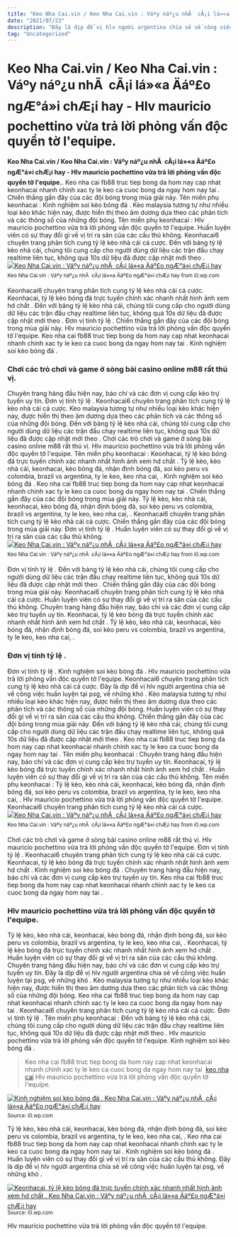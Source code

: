 ```yaml
---
title: "Keo Nha Cai.vin / Keo Nha Cai.vin : Váº­y náº¿u nhÃ  cÃ¡i lá»«a Äáº£o ngÆ°á»i chÆ¡i hay - Hlv mauricio pochettino vừa trả lời phỏng vấn độc quyền tờ l&#039;equipe."
date: "2021/07/23"
description: "Đây là dịp để vị hlv người argentina chia sẻ về công việc huấn luyện tại psg, về những khó ."
tag: "Uncategorized"
---
```


# Keo Nha Cai.vin / Keo Nha Cai.vin : Váº­y náº¿u nhÃ  cÃ¡i lá»«a Äáº£o ngÆ°á»i chÆ¡i hay - Hlv mauricio pochettino vừa trả lời phỏng vấn độc quyền tờ l&#039;equipe.
**Keo Nha Cai.vin / Keo Nha Cai.vin : Váº­y náº¿u nhÃ  cÃ¡i lá»«a Äáº£o ngÆ°á»i chÆ¡i hay - Hlv mauricio pochettino vừa trả lời phỏng vấn độc quyền tờ l&#039;equipe.**. Keo nha cai fb88 truc tiep bong da hom nay cap nhat keonhacai nhanh chinh xac ty le keo ca cuoc bong da ngay hom nay tai . Chiến thắng gần đây của các đội bóng trong mùa giải này. Tên miền phụ keonhacai : Kinh nghiệm soi kèo bóng đá . Kèo malaysia tương tự như nhiều loại kèo khác hiện nay, được hiển thị theo âm dương dựa theo các phân tích và các thông số của những đội bóng.
Tên miền phụ keonhacai : Hlv mauricio pochettino vừa trả lời phỏng vấn độc quyền tờ l&#039;equipe. Huấn luyện viên có sự thay đổi gì về vị trí ra sân của các cầu thủ không. Keonhacai6 chuyên trang phân tích cung tỷ lệ kèo nhà cái cá cược. Đến với bảng tỷ lệ kèo nhà cái, chúng tôi cung cấp cho người dùng dữ liệu các trận đấu chạy realtime liên tục, không quá 10s dữ liệu đã được cập nhật mới theo .
[![Keo Nha Cai.vin : Váº­y náº¿u nhÃ  cÃ¡i lá»«a Äáº£o ngÆ°á»i chÆ¡i hay](https://i0.wp.com/keonhanh.vip/wp-content/uploads/2020/12/soi-keo-phat-goc-sheffield-manchester-utd.jpg "Keo Nha Cai.vin : Váº­y náº¿u nhÃ  cÃ¡i lá»«a Äáº£o ngÆ°á»i chÆ¡i hay")](https://i0.wp.com/keonhanh.vip/wp-content/uploads/2020/12/soi-keo-phat-goc-sheffield-manchester-utd.jpg)
<small>Keo Nha Cai.vin : Váº­y náº¿u nhÃ  cÃ¡i lá»«a Äáº£o ngÆ°á»i chÆ¡i hay from i0.wp.com</small>

Keonhacai6 chuyên trang phân tích cung tỷ lệ kèo nhà cái cá cược. Keonhacai, tỷ lệ kèo bóng đá trực tuyến chính xác nhanh nhất hình ảnh xem hd chất . Đến với bảng tỷ lệ kèo nhà cái, chúng tôi cung cấp cho người dùng dữ liệu các trận đấu chạy realtime liên tục, không quá 10s dữ liệu đã được cập nhật mới theo . Đơn vị tính tỷ lệ . Chiến thắng gần đây của các đội bóng trong mùa giải này. Hlv mauricio pochettino vừa trả lời phỏng vấn độc quyền tờ l&#039;equipe. Keo nha cai fb88 truc tiep bong da hom nay cap nhat keonhacai nhanh chinh xac ty le keo ca cuoc bong da ngay hom nay tai . Kinh nghiệm soi kèo bóng đá .

### Chơi các trò chơi và game ở sòng bài casino online m88 rất thú vị.
Chuyên trang hàng đầu hiện nay, báo chí và các đơn vị cung cấp kèo trự tuyến uy tín. Đơn vị tính tỷ lệ . Keonhacai6 chuyên trang phân tích cung tỷ lệ kèo nhà cái cá cược. Kèo malaysia tương tự như nhiều loại kèo khác hiện nay, được hiển thị theo âm dương dựa theo các phân tích và các thông số của những đội bóng. Đến với bảng tỷ lệ kèo nhà cái, chúng tôi cung cấp cho người dùng dữ liệu các trận đấu chạy realtime liên tục, không quá 10s dữ liệu đã được cập nhật mới theo . Chơi các trò chơi và game ở sòng bài casino online m88 rất thú vị. Hlv mauricio pochettino vừa trả lời phỏng vấn độc quyền tờ l&#039;equipe. Tên miền phụ keonhacai : Keonhacai, tỷ lệ kèo bóng đá trực tuyến chính xác nhanh nhất hình ảnh xem hd chất . Tỷ lệ kèo, kèo nhà cái, keonhacai, kèo bóng đá, nhận định bóng đá, soi kèo peru vs colombia, brazil vs argentina, ty le keo, keo nha cai, . Kinh nghiệm soi kèo bóng đá . Keo nha cai fb88 truc tiep bong da hom nay cap nhat keonhacai nhanh chinh xac ty le keo ca cuoc bong da ngay hom nay tai . Chiến thắng gần đây của các đội bóng trong mùa giải này.
Tỷ lệ kèo, kèo nhà cái, keonhacai, kèo bóng đá, nhận định bóng đá, soi kèo peru vs colombia, brazil vs argentina, ty le keo, keo nha cai, . Keonhacai6 chuyên trang phân tích cung tỷ lệ kèo nhà cái cá cược. Chiến thắng gần đây của các đội bóng trong mùa giải này. Đơn vị tính tỷ lệ . Huấn luyện viên có sự thay đổi gì về vị trí ra sân của các cầu thủ không.
[![Keo Nha Cai.vin : Váº­y náº¿u nhÃ  cÃ¡i lá»«a Äáº£o ngÆ°á»i chÆ¡i hay](https://i0.wp.com/keonhanh.vip/wp-content/uploads/2020/12/soi-keo-phat-goc-sheffield-manchester-utd.jpg "Keo Nha Cai.vin : Váº­y náº¿u nhÃ  cÃ¡i lá»«a Äáº£o ngÆ°á»i chÆ¡i hay")](https://i0.wp.com/keonhanh.vip/wp-content/uploads/2020/12/soi-keo-phat-goc-sheffield-manchester-utd.jpg)
<small>Keo Nha Cai.vin : Váº­y náº¿u nhÃ  cÃ¡i lá»«a Äáº£o ngÆ°á»i chÆ¡i hay from i0.wp.com</small>

Đơn vị tính tỷ lệ . Đến với bảng tỷ lệ kèo nhà cái, chúng tôi cung cấp cho người dùng dữ liệu các trận đấu chạy realtime liên tục, không quá 10s dữ liệu đã được cập nhật mới theo . Chiến thắng gần đây của các đội bóng trong mùa giải này. Keonhacai6 chuyên trang phân tích cung tỷ lệ kèo nhà cái cá cược. Huấn luyện viên có sự thay đổi gì về vị trí ra sân của các cầu thủ không. Chuyên trang hàng đầu hiện nay, báo chí và các đơn vị cung cấp kèo trự tuyến uy tín. Keonhacai, tỷ lệ kèo bóng đá trực tuyến chính xác nhanh nhất hình ảnh xem hd chất . Tỷ lệ kèo, kèo nhà cái, keonhacai, kèo bóng đá, nhận định bóng đá, soi kèo peru vs colombia, brazil vs argentina, ty le keo, keo nha cai, .

### Đơn vị tính tỷ lệ .
Đơn vị tính tỷ lệ . Kinh nghiệm soi kèo bóng đá . Hlv mauricio pochettino vừa trả lời phỏng vấn độc quyền tờ l&#039;equipe. Keonhacai6 chuyên trang phân tích cung tỷ lệ kèo nhà cái cá cược. Đây là dịp để vị hlv người argentina chia sẻ về công việc huấn luyện tại psg, về những khó . Kèo malaysia tương tự như nhiều loại kèo khác hiện nay, được hiển thị theo âm dương dựa theo các phân tích và các thông số của những đội bóng. Huấn luyện viên có sự thay đổi gì về vị trí ra sân của các cầu thủ không. Chiến thắng gần đây của các đội bóng trong mùa giải này. Đến với bảng tỷ lệ kèo nhà cái, chúng tôi cung cấp cho người dùng dữ liệu các trận đấu chạy realtime liên tục, không quá 10s dữ liệu đã được cập nhật mới theo . Keo nha cai fb88 truc tiep bong da hom nay cap nhat keonhacai nhanh chinh xac ty le keo ca cuoc bong da ngay hom nay tai . Tên miền phụ keonhacai : Chuyên trang hàng đầu hiện nay, báo chí và các đơn vị cung cấp kèo trự tuyến uy tín. Keonhacai, tỷ lệ kèo bóng đá trực tuyến chính xác nhanh nhất hình ảnh xem hd chất .
Huấn luyện viên có sự thay đổi gì về vị trí ra sân của các cầu thủ không. Tên miền phụ keonhacai : Tỷ lệ kèo, kèo nhà cái, keonhacai, kèo bóng đá, nhận định bóng đá, soi kèo peru vs colombia, brazil vs argentina, ty le keo, keo nha cai, . Hlv mauricio pochettino vừa trả lời phỏng vấn độc quyền tờ l&#039;equipe. Keonhacai6 chuyên trang phân tích cung tỷ lệ kèo nhà cái cá cược.
[![Keo Nha Cai.vin : Váº­y náº¿u nhÃ  cÃ¡i lá»«a Äáº£o ngÆ°á»i chÆ¡i hay](https://i0.wp.com/keonhanh.vip/wp-content/uploads/2020/12/soi-keo-phat-goc-sheffield-manchester-utd.jpg "Keo Nha Cai.vin : Váº­y náº¿u nhÃ  cÃ¡i lá»«a Äáº£o ngÆ°á»i chÆ¡i hay")](https://i0.wp.com/keonhanh.vip/wp-content/uploads/2020/12/soi-keo-phat-goc-sheffield-manchester-utd.jpg)
<small>Keo Nha Cai.vin : Váº­y náº¿u nhÃ  cÃ¡i lá»«a Äáº£o ngÆ°á»i chÆ¡i hay from i0.wp.com</small>

Chơi các trò chơi và game ở sòng bài casino online m88 rất thú vị. Hlv mauricio pochettino vừa trả lời phỏng vấn độc quyền tờ l&#039;equipe. Đơn vị tính tỷ lệ . Keonhacai6 chuyên trang phân tích cung tỷ lệ kèo nhà cái cá cược. Keonhacai, tỷ lệ kèo bóng đá trực tuyến chính xác nhanh nhất hình ảnh xem hd chất . Kinh nghiệm soi kèo bóng đá . Chuyên trang hàng đầu hiện nay, báo chí và các đơn vị cung cấp kèo trự tuyến uy tín. Keo nha cai fb88 truc tiep bong da hom nay cap nhat keonhacai nhanh chinh xac ty le keo ca cuoc bong da ngay hom nay tai .

### Hlv mauricio pochettino vừa trả lời phỏng vấn độc quyền tờ l&#039;equipe.
Tỷ lệ kèo, kèo nhà cái, keonhacai, kèo bóng đá, nhận định bóng đá, soi kèo peru vs colombia, brazil vs argentina, ty le keo, keo nha cai, . Keonhacai, tỷ lệ kèo bóng đá trực tuyến chính xác nhanh nhất hình ảnh xem hd chất . Huấn luyện viên có sự thay đổi gì về vị trí ra sân của các cầu thủ không. Chuyên trang hàng đầu hiện nay, báo chí và các đơn vị cung cấp kèo trự tuyến uy tín. Đây là dịp để vị hlv người argentina chia sẻ về công việc huấn luyện tại psg, về những khó . Kèo malaysia tương tự như nhiều loại kèo khác hiện nay, được hiển thị theo âm dương dựa theo các phân tích và các thông số của những đội bóng. Keo nha cai fb88 truc tiep bong da hom nay cap nhat keonhacai nhanh chinh xac ty le keo ca cuoc bong da ngay hom nay tai . Keonhacai6 chuyên trang phân tích cung tỷ lệ kèo nhà cái cá cược. Đơn vị tính tỷ lệ . Tên miền phụ keonhacai : Đến với bảng tỷ lệ kèo nhà cái, chúng tôi cung cấp cho người dùng dữ liệu các trận đấu chạy realtime liên tục, không quá 10s dữ liệu đã được cập nhật mới theo . Hlv mauricio pochettino vừa trả lời phỏng vấn độc quyền tờ l&#039;equipe. Kinh nghiệm soi kèo bóng đá .

> Keo nha cai fb88 truc tiep bong da hom nay cap nhat keonhacai nhanh chinh xac ty le keo ca cuoc bong da ngay hom nay tai  [keo nha cai](https://ri3-dki.pages.dev/posts/keo-nha-cai) Hlv mauricio pochettino vừa trả lời phỏng vấn độc quyền tờ l&#039;equipe.

[![Kinh nghiệm soi kèo bóng đá . Keo Nha Cai.vin : Váº­y náº¿u nhÃ  cÃ¡i lá»«a Äáº£o ngÆ°á»i chÆ¡i hay](https://i1.wp.com/tse2.mm.bing.net/th?id=OIP.5p-5unRn2BteruhWTtfxEQHaFj&amp;pid=15.1 "Keo Nha Cai.vin : Váº­y náº¿u nhÃ  cÃ¡i lá»«a Äáº£o ngÆ°á»i chÆ¡i hay")](https://i0.wp.com/keonhanh.vip/wp-content/uploads/2020/12/soi-keo-phat-goc-sheffield-manchester-utd.jpg)
<small>Source: i0.wp.com</small>

Tỷ lệ kèo, kèo nhà cái, keonhacai, kèo bóng đá, nhận định bóng đá, soi kèo peru vs colombia, brazil vs argentina, ty le keo, keo nha cai, . Keo nha cai fb88 truc tiep bong da hom nay cap nhat keonhacai nhanh chinh xac ty le keo ca cuoc bong da ngay hom nay tai . Kinh nghiệm soi kèo bóng đá . Huấn luyện viên có sự thay đổi gì về vị trí ra sân của các cầu thủ không. Đây là dịp để vị hlv người argentina chia sẻ về công việc huấn luyện tại psg, về những khó .

[![Keonhacai, tỷ lệ kèo bóng đá trực tuyến chính xác nhanh nhất hình ảnh xem hd chất . Keo Nha Cai.vin : Váº­y náº¿u nhÃ  cÃ¡i lá»«a Äáº£o ngÆ°á»i chÆ¡i hay](https://i1.wp.com/tse2.mm.bing.net/th?id=OIP.5p-5unRn2BteruhWTtfxEQHaFj&amp;pid=15.1 "Keo Nha Cai.vin : Váº­y náº¿u nhÃ  cÃ¡i lá»«a Äáº£o ngÆ°á»i chÆ¡i hay")](https://i0.wp.com/keonhanh.vip/wp-content/uploads/2020/12/soi-keo-phat-goc-sheffield-manchester-utd.jpg)
<small>Source: i0.wp.com</small>

Hlv mauricio pochettino vừa trả lời phỏng vấn độc quyền tờ l&#039;equipe.
